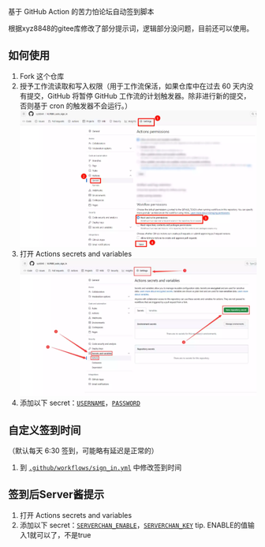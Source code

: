 基于 GitHub Action 的苦力怕论坛自动签到脚本

根据xyz8848的gitee库修改了部分提示词，逻辑部分没问题，目前还可以使用。

## 如何使用

1. Fork 这个仓库
2. 授予工作流读取和写入权限（用于工作流保活，如果仓库中在过去 60 天内没有提交，GitHub 将暂停 GitHub 工作流的计划触发器。除非进行新的提交，否则基于 cron 的触发器不会运行。）
![step2.webp](img/step2.webp)
3. 打开 Actions secrets and variables  
![step3.webp](img/step3.webp)
4. 添加以下 secret：[`USERNAME`](https://github.com/xyz8848/KLPBBS_auto_sign_in/blob/main/docs/secrets.md#username)，[`PASSWORD`](https://github.com/xyz8848/KLPBBS_auto_sign_in/blob/main/docs/secrets.md#password)

## 自定义签到时间
（默认每天 6:30 签到，可能略有延迟是正常的）
1. 到 [`.github/workflows/sign_in.yml`](.github/workflows/sign_in.yml) 中修改签到时间

## 签到后Server酱提示
1. 打开 Actions secrets and variables
2. 添加以下 secret：[`SERVERCHAN_ENABLE`](https://github.com/xyz8848/KLPBBS_auto_sign_in/blob/main/docs/secrets.md#serverchan_enable)，[`SERVERCHAN_KEY`](https://github.com/xyz8848/KLPBBS_auto_sign_in/blob/main/docs/secrets.md#serverchan_key)
   tip. ENABLE的值输入1就可以了，不是true
